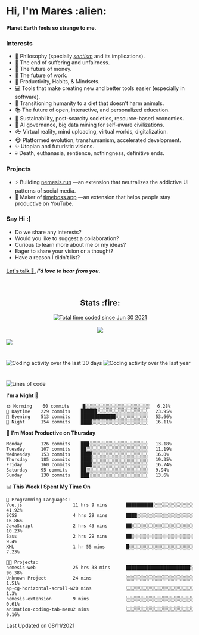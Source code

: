 <h1>Hi, I'm Mares :alien:</h1>

#### Planet Earth feels so strange to me.

### **Interests**

- 🌊 Philosophy (specially [_sentism_][sentismmedium] and its implications).
- 🎯 The end of suffering and unfairness.
- 💸 The future of money.
- 💼 The future of work.
- 🧠 Productivity, Habits, & Mindsets.
- 💻 Tools that make creating new and better tools easier (especially in software).
- 🥗 Transitioning humanity to a diet that doesn't harm animals.
- 📚 The future of open, interactive, and personalized education.
- 🌱 Sustainability, post-scarcity societies, resource-based economies.
- 🤖 AI governance, big data mining for self-aware civilizations.
- 👓 Virtual reality, mind uploading, virtual worlds, digitalization.
- 🐵 Platformed evolution, transhumanism, accelerated development.
- ✨ Utopian and futuristic visions.
- 💀 Death, euthanasia, sentience, nothingness, definitive ends.


### **Projects**

- ⚡ Building [nemesis.run](https://nemesis.run) —an extension that neutralizes the addictive UI patterns of social media.
- 💎 Maker of [timeboss.app](https://timeboss.app) —an extension that helps people stay productive on YouTube.


### **Say Hi :)**

- Do we share any interests?
- Would you like to suggest a collaboration?
- Curious to learn more about me or my ideas?
- Eager to share your vision or a thought?
- Have a reason I didn't list?

#### [Let's talk :wave:.](mailto:mareszhar@gmail.com) _I'd love to hear from you_.

[sentismmedium]: https://medium.com/@mareszhar/born-a-prisoner-a-reflection-about-life-its-struggles-and-a-plan-to-escape-d8566ce9b026

<br>

<h2 align="center">Stats :fire:</h2>

<div align="center">
  <a href="https://wakatime.com/@cfdc0e0d-4860-4b62-9ff0-cb659185525e">
    <img src="https://wakatime.com/badge/user/cfdc0e0d-4860-4b62-9ff0-cb659185525e.svg" alt="Total time coded since Jun 30 2021" />
  </a>
</div>

<br>

<div align="center">
  <img src="https://github-readme-streak-stats.herokuapp.com?user=mareszhar&theme=black-ice&hide_border=true&stroke=FFFFFF15&ring=DF8FFE&fire=DF8FFE&currStreakLabel=DF8FFE&background=1A232A&currStreakNum=86FFAB&dates=B1AAB3FF">
</div>

<!-- Add or remove this: &dates=B1AAB3FF at the end of the streak stats URL if they get bugged and aren't updating -->

<br>

<img src="https://activity-graph.herokuapp.com/graph?username=mareszhar&theme=nord&bg_color=00000000&color=979797&line=DF8FFE&point=00000000&area=true&hide_border=true">

<br>

<h1></h1>

<img src="https://wakatime.com/share/@mares/5df0ff02-9c79-41b4-b540-51dc9c65a57b.svg" alt="Coding activity over the last 30 days" />
<img src="https://wakatime.com/share/@mares/ea89ba71-f374-40af-930c-e0655909fe37.svg" alt="Coding activity over the last year" />

<h1></h1>

<!--START_SECTION:waka-->
![Lines of code](https://img.shields.io/badge/From%20Hello%20World%20I%27ve%20Written-156454%20lines%20of%20code-blue)

**I'm a Night 🦉** 

```text
🌞 Morning    60 commits     █░░░░░░░░░░░░░░░░░░░░░░░░   6.28% 
🌆 Daytime    229 commits    ██████░░░░░░░░░░░░░░░░░░░   23.95% 
🌃 Evening    513 commits    █████████████░░░░░░░░░░░░   53.66% 
🌙 Night      154 commits    ████░░░░░░░░░░░░░░░░░░░░░   16.11%

```
📅 **I'm Most Productive on Thursday** 

```text
Monday       126 commits    ███░░░░░░░░░░░░░░░░░░░░░░   13.18% 
Tuesday      107 commits    ██░░░░░░░░░░░░░░░░░░░░░░░   11.19% 
Wednesday    153 commits    ████░░░░░░░░░░░░░░░░░░░░░   16.0% 
Thursday     185 commits    ████░░░░░░░░░░░░░░░░░░░░░   19.35% 
Friday       160 commits    ████░░░░░░░░░░░░░░░░░░░░░   16.74% 
Saturday     95 commits     ██░░░░░░░░░░░░░░░░░░░░░░░   9.94% 
Sunday       130 commits    ███░░░░░░░░░░░░░░░░░░░░░░   13.6%

```


📊 **This Week I Spent My Time On** 

```text
💬 Programming Languages: 
Vue.js                   11 hrs 9 mins       ██████████░░░░░░░░░░░░░░░   41.92% 
SCSS                     4 hrs 29 mins       ████░░░░░░░░░░░░░░░░░░░░░   16.86% 
JavaScript               2 hrs 43 mins       ██░░░░░░░░░░░░░░░░░░░░░░░   10.23% 
Sass                     2 hrs 29 mins       ██░░░░░░░░░░░░░░░░░░░░░░░   9.4% 
XML                      1 hr 55 mins        █░░░░░░░░░░░░░░░░░░░░░░░░   7.23%

🐱‍💻 Projects: 
nemesis-web              25 hrs 38 mins      ████████████████████████░   96.38% 
Unknown Project          24 mins             ░░░░░░░░░░░░░░░░░░░░░░░░░   1.51% 
ap-cg-horizontal-scroll-w20 mins             ░░░░░░░░░░░░░░░░░░░░░░░░░   1.3% 
nemesis-extension        9 mins              ░░░░░░░░░░░░░░░░░░░░░░░░░   0.61% 
animation-coding-tab-menu2 mins              ░░░░░░░░░░░░░░░░░░░░░░░░░   0.16%

```


 Last Updated on 08/11/2021
<!--END_SECTION:waka-->
